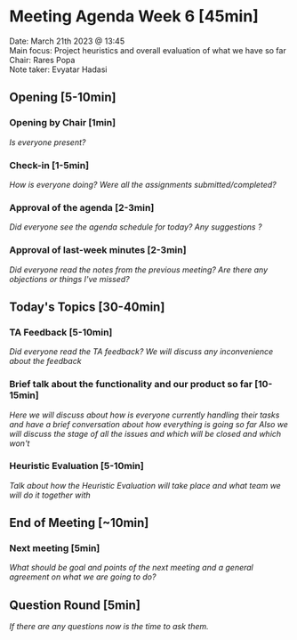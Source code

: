 # Meeting Agenda Week 6 [45min]

Date:               March 21th 2023 @ 13:45\
Main focus:     Project heuristics and overall evaluation of what we have so far\
Chair:              Rares Popa\
Note taker:      Evyatar Hadasi

## Opening [5-10min]

### Opening by Chair [1min]

*Is everyone present?*

### Check-in [1-5min]

*How is everyone doing?*
*Were all the assignments submitted/completed?*

### Approval of the agenda [2-3min]

*Did everyone see the agenda schedule for today? Any suggestions ?*

### Approval of last-week minutes [2-3min]

*Did everyone read the notes from the previous meeting? Are there any objections or things I've missed?*

## Today's Topics [30-40min]

### TA Feedback [5-10min]

*Did everyone read the TA feedback? We will discuss any inconvenience about the feedback*

### Brief talk about the functionality and our product so far [10-15min]

*Here we will discuss about how is everyone currently handling their tasks and have a brief conversation about how
everything is going so far*
*Also we will discuss the stage of all the issues and which will be closed and which won't*

### Heuristic Evaluation [5-10min]

*Talk about how the Heuristic Evaluation will take place and what team we will do it together with*

## End of Meeting [~10min]

### Next meeting [5min]

*What should be goal and points of the next meeting and a general agreement on what we are going to do?*

## Question Round [5min]

*If there are any questions now is the time to ask them.*
